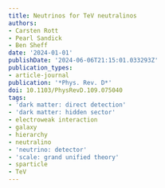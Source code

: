 ```yaml
---
title: Neutrinos for TeV neutralinos
authors:
- Carsten Rott
- Pearl Sandick
- Ben Sheff
date: '2024-01-01'
publishDate: '2024-06-06T21:15:01.033293Z'
publication_types:
- article-journal
publication: '*Phys. Rev. D*'
doi: 10.1103/PhysRevD.109.075040
tags:
- 'dark matter: direct detection'
- 'dark matter: hidden sector'
- electroweak interaction
- galaxy
- hierarchy
- neutralino
- 'neutrino: detector'
- 'scale: grand unified theory'
- sparticle
- TeV
---
```

